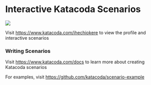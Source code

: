 # Interactive Katacoda Scenarios

[![](http://shields.katacoda.com/katacoda/ihechiokere/count.svg)](https://www.katacoda.com/ihechiokere "Get your profile on Katacoda.com")

Visit https://www.katacoda.com/ihechiokere to view the profile and interactive scenarios

### Writing Scenarios
Visit https://www.katacoda.com/docs to learn more about creating Katacoda scenarios

For examples, visit https://github.com/katacoda/scenario-example
